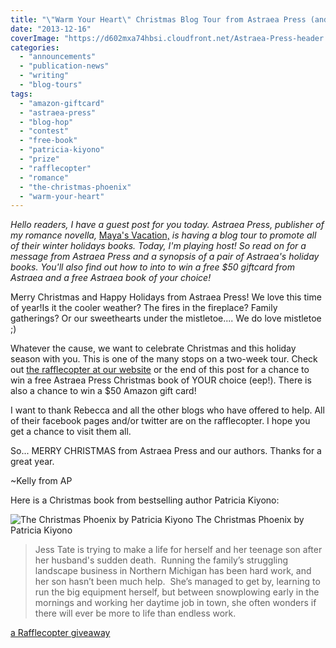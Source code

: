 ```yaml
---
title: "\"Warm Your Heart\" Christmas Blog Tour from Astraea Press (and prizes!)"
date: "2013-12-16"
coverImage: "https://d602mxa74hbsi.cloudfront.net/Astraea-Press-header.jpg"
categories:
  - "announcements"
  - "publication-news"
  - "writing"
  - "blog-tours"
tags:
  - "amazon-giftcard"
  - "astraea-press"
  - "blog-hop"
  - "contest"
  - "free-book"
  - "patricia-kiyono"
  - "prize"
  - "rafflecopter"
  - "romance"
  - "the-christmas-phoenix"
  - "warm-your-heart"
---
```


_Hello readers, I have a guest post for you today. Astraea Press, publisher of my romance novella,_ [Maya's Vacation,](https://rebeccagomezfarrell.com/fiction/mayas-vacation/ "Maya's Vacation Info") _is having a blog tour to promote all of their winter holidays books. Today, I'm playing host! So read on for a message from Astraea Press and a synopsis of a pair of Astraea's holiday books. You'll also find out how to into to win a free $50 giftcard from Astraea and a free Astraea book of your choice!_

Merry Christmas and Happy Holidays from Astraea Press! We love this time of year!Is it the cooler weather? The fires in the fireplace? Family gatherings? Or our sweethearts under the mistletoe.... We do love mistletoe ;)

Whatever the cause, we want to celebrate Christmas and this holiday season with you. This is one of the many stops on a two-week tour. Check out [the rafflecopter at our website](http://astraeapress.blogspot.com/2013/12/warm-your-heart-merry-christmas-giveaway.html "Rafflecopter for Astraea") or the end of this post for a chance to win a free Astraea Press Christmas book of YOUR choice (eep!). There is also a chance to win a $50 Amazon gift card!

I want to thank Rebecca and all the other blogs who have offered to help. All of their facebook pages and/or twitter are on the rafflecopter. I hope you get a chance to visit them all.

So... MERRY CHRISTMAS from Astraea Press and our authors. Thanks for a great year.

~Kelly from AP

Here is a Christmas book from bestselling author Patricia Kiyono:

![The Christmas Phoenix by Patricia Kiyono](https://d602mxa74hbsi.cloudfront.net/christmas-phoenix.jpg) The Christmas Phoenix by Patricia Kiyono

> Jess Tate is trying to make a life for herself and her teenage son after her husband's sudden death.  Running the family’s struggling landscape business in Northern Michigan has been hard work, and her son hasn’t been much help.  She’s managed to get by, learning to run the big equipment herself, but between snowplowing early in the mornings and working her daytime job in town, she often wonders if there will ever be more to life than endless work.

[a Rafflecopter giveaway](http://www.rafflecopter.com/rafl/display/2eb47a15/)
